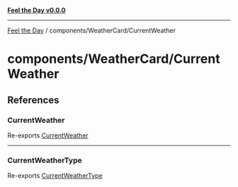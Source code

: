 [**Feel the Day v0.0.0**](../../../README.md)

***

[Feel the Day](../../../README.md) / components/WeatherCard/CurrentWeather

# components/WeatherCard/CurrentWeather

## References

### CurrentWeather

Re-exports [CurrentWeather](CurrentWeather/variables/CurrentWeather.md)

***

### CurrentWeatherType

Re-exports [CurrentWeatherType](types/currentWeather/interfaces/CurrentWeatherType.md)
